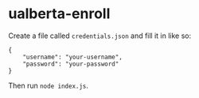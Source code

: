 # ualberta-enroll

Create a file called `credentials.json` and fill it in like so:

```
{
    "username": "your-username",
    "password": "your-password"
}
```

Then run `node index.js`.
